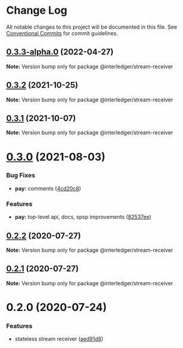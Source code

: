 # Change Log

All notable changes to this project will be documented in this file.
See [Conventional Commits](https://conventionalcommits.org) for commit guidelines.

## [0.3.3-alpha.0](https://github.com/interledgerjs/interledgerjs/compare/@interledger/stream-receiver@0.3.2...@interledger/stream-receiver@0.3.3-alpha.0) (2022-04-27)

**Note:** Version bump only for package @interledger/stream-receiver





## [0.3.2](https://github.com/interledgerjs/interledgerjs/compare/@interledger/stream-receiver@0.3.1...@interledger/stream-receiver@0.3.2) (2021-10-25)

**Note:** Version bump only for package @interledger/stream-receiver

## [0.3.1](https://github.com/interledgerjs/interledgerjs/compare/@interledger/stream-receiver@0.3.0...@interledger/stream-receiver@0.3.1) (2021-10-07)

**Note:** Version bump only for package @interledger/stream-receiver

# [0.3.0](https://github.com/interledgerjs/interledgerjs/compare/@interledger/stream-receiver@0.2.2...@interledger/stream-receiver@0.3.0) (2021-08-03)

### Bug Fixes

- **pay:** comments ([4cd20c8](https://github.com/interledgerjs/interledgerjs/commit/4cd20c8b2dd80d0f72042913649bbd3a36a21461))

### Features

- **pay:** top-level api, docs, spsp improvements ([82537ee](https://github.com/interledgerjs/interledgerjs/commit/82537ee1d845d400a3e9a9351ad4d5ddd0c293d9))

## [0.2.2](https://github.com/interledgerjs/interledgerjs/compare/@interledger/stream-receiver@0.2.1...@interledger/stream-receiver@0.2.2) (2020-07-27)

**Note:** Version bump only for package @interledger/stream-receiver

## [0.2.1](https://github.com/interledgerjs/interledgerjs/compare/@interledger/stream-receiver@0.2.0...@interledger/stream-receiver@0.2.1) (2020-07-27)

**Note:** Version bump only for package @interledger/stream-receiver

# 0.2.0 (2020-07-24)

### Features

- stateless stream receiver ([aed91d8](https://github.com/interledgerjs/interledgerjs/commit/aed91d85c06aa73af77a8c3891d388257b74ede8))
